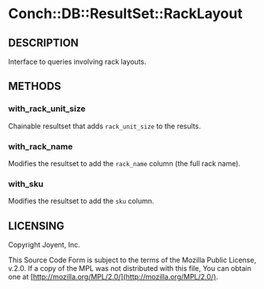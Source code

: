 # Conch::DB::ResultSet::RackLayout

## DESCRIPTION

Interface to queries involving rack layouts.

## METHODS

### with\_rack\_unit\_size

Chainable resultset that adds `rack_unit_size` to the results.

### with\_rack\_name

Modifies the resultset to add the `rack_name` column (the full rack name).

### with\_sku

Modifies the resultset to add the `sku` column.

## LICENSING

Copyright Joyent, Inc.

This Source Code Form is subject to the terms of the Mozilla Public License,
v.2.0. If a copy of the MPL was not distributed with this file, You can obtain
one at [http://mozilla.org/MPL/2.0/](http://mozilla.org/MPL/2.0/).
